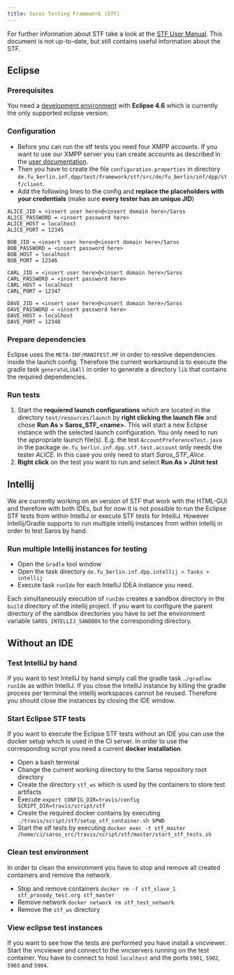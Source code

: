 ```yaml
---
title: Saros Testing Framework (STF)
---
```


For further information about STF take a look at the [STF User Manual](https://saros-build.imp.fu-berlin.de/stf/STF_Manual.pdf).
This document is not up-to-date, but still contains useful information about the STF.

## Eclipse

### Prerequisites

You need a [development environment](development-environment.md) with **Eclipse 4.6** which is currently the only supported eclipse version.

### Configuration

* Before you can run the stf tests you need four XMPP accounts. If you want to use our XMPP server you can create accounts as described in the [user documentation](../../documentation/getting-started.html).
* Then you have to create the file `configuration.properties` in directory `de.fu_berlin.inf.dpp/test/framework/stf/src/de/fu_berlin/inf/dpp/stf/client`.
* Add the following lines to the config and **replace the placeholders with your credentials** (make sure **every tester has an unique JID**)

```properties
ALICE_JID = <insert user here>@<insert domain here>/Saros
ALICE_PASSWORD = <insert password here>
ALICE_HOST = localhost
ALICE_PORT = 12345

BOB_JID = <insert user here>@<insert domain here>/Saros
BOB_PASSWORD = <insert password here>
BOB_HOST = localhost
BOB_PORT = 12346

CARL_JID = <insert user here>@<insert domain here>/Saros
CARL_PASSWORD = <insert password here>
CARL_HOST = localhost
CARL_PORT = 12347

DAVE_JID = <insert user here>@<insert domain here>/Saros
DAVE_PASSWORD = <insert password here>
DAVE_HOST = localhost
DAVE_PORT = 12348
```

### Prepare dependencies

Eclipse uses the `META-INF/MANIFEST.MF` in order to resolve dependencies inside the launch config.
Therefore the current workaround is to execute the gradle task `generateLibAll` in order to generate a directory `lib` that contains the required dependencies.

### Run tests

1.  Start the **requiered launch configurations** which are located
    in the directory `test/resources/launch` by **right clicking the
    launch file** and chose **Run As > Saros\_STF\_\<name\>**. This
    will start a new Eclipse instance with the selected launch
    configuration.
    You only need to run the appropriate launch file(s). E.g. the
    test `AccountPreferenceTest.java` in the package
    `de.fu_berlin.inf.dpp.stf.test.account` only needs the tester
    *ALICE*. In this case you only need to start *Saros\_STF\_Alice*.
2.  **Right click** on the test you want to run and select **Run As > JUnit test**

## Intellij
We are currently working on an version of STF that work with the HTML-GUI and therefore with both IDEs, but for now it is not possible to run the Eclipse STF tests from within IntelliJ or execute STF tests for IntelliJ.
However Intellij/Gradle supports to run multiple intellij instances from within intellij in order to test Saros by hand.

### Run multiple Intellij instances for testing
* Open the `Gradle` tool window
* Open the task directory `de.fu_berlin.inf.dpp.intellij > Tasks > intellij`
* Execute task `runIde` for each IntelliJ IDEA instance you need.

Each simultaneously execution of `runIde` creates a sandbox directory in the `build` directory of the intellij project.
If you want to configure the parent directory of the sandbox directories you have to set the environment variable `SAROS_INTELLIJ_SANDBOX`
to the corresponding directory.

## Without an IDE

### Test IntelliJ by hand
If you want to test IntelliJ by hand simply call the gradle task `./gradlew runIde` as within IntelliJ. If you close the IntelliJ instance
by killing the gradle process per terminal the intellij workspaces cannot be reused. Therefore you should close the instances by closing the IDE window.

### Start Eclipse STF tests

If you want to execute the Eclipse STF tests without an IDE you can use the docker setup which is used in the CI server.
In order to use the corresponding script you need a current **docker installation**.

* Open a bash terminal
* Change the current working directory to the Saros repository root directory
* Create the directory `stf_ws` which is used by the containers to store test artifacts
* Execute `export CONFIG_DIR=travis/config SCRIPT_DIR=travis/script/stf`
* Create the required docker contains by executing  
  `./travis/script/stf/setup_stf_container.sh $PWD`
* Start the stf tests by executing
  `docker exec -t stf_master /home/ci/saros_src/travis/script/stf/master/start_stf_tests.sh`

### Clean test environment
In order to clean the environment you have to stop and remove all created containers and
remove the network.

* Stop and remove containers `docker rm -f stf_slave_1 stf_prosody_test.org stf_master`
* Remove network `docker network rm stf_test_network`
* Remove the `stf_ws` directory

### View eclipse test instances
If you want to see how the tests are performed you have install a vncviewer.
Start the vncviewer and connect to the vncservers running on the test container. You have to connect to host `localhost` and the ports `5901`, `5902`, `5903` and `5904`.
